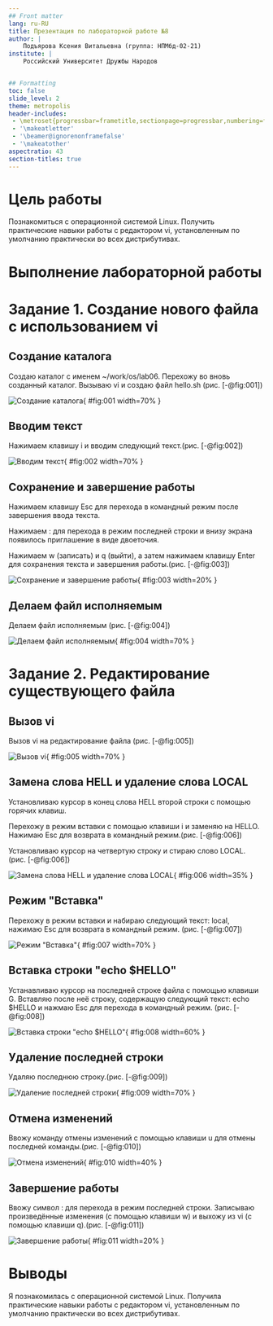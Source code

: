 ```yaml
---
## Front matter
lang: ru-RU
title: Презентация по лабораторной работе №8
author: |
	Подъярова Ксения Витальевна (группа: НПМбд-02-21)
institute: |
	Российский Университет Дружбы Народов


## Formatting
toc: false
slide_level: 2
theme: metropolis
header-includes: 
 - \metroset{progressbar=frametitle,sectionpage=progressbar,numbering=fraction}
 - '\makeatletter'
 - '\beamer@ignorenonframefalse'
 - '\makeatother'
aspectratio: 43
section-titles: true
---
```



# Цель работы

Познакомиться с операционной системой Linux. Получить практические навыки работы с редактором vi, установленным по умолчанию практически во всех дистрибутивах.

# Выполнение лабораторной работы

# Задание 1. Создание нового файла с использованием vi

## Создание каталога

Создаю каталог с именем ~/work/os/lab06. Перехожу во вновь созданный каталог. Вызываю vi и создаю файл hello.sh (рис. [-@fig:001])

![Создание каталога](image/1.png){ #fig:001 width=70% }

## Вводим текст

Нажимаем клавишу i и вводим следующий текст.(рис. [-@fig:002])

![Вводим текст](image/2.png){ #fig:002 width=70% }

## Сохранение и завершение работы

Нажимаем клавишу Esc для перехода в командный режим после завершения ввода текста. 

Нажимаем : для перехода в режим последней строки и внизу экрана появилось приглашение в виде двоеточия.

Нажимаем w (записать) и q (выйти), а затем нажимаем клавишу Enter для сохранения текста и завершения работы.(рис. [-@fig:003])

![Сохранение и завершение работы](image/3.png){ #fig:003 width=20% }

## Делаем файл исполняемым

Делаем файл исполняемым (рис. [-@fig:004])

![Делаем файл исполняемым](image/4.png){ #fig:004 width=70% }

# Задание 2. Редактирование существующего файла

## Вызов vi

Вызов vi на редактирование файла (рис. [-@fig:005])

![Вызов vi](image/5.png){ #fig:005 width=70% }

## Замена слова HELL и удаление слова LOCAL

Установливаю курсор в конец слова HELL второй строки с помощью горячих клавиш.

Перехожу в режим вставки с помощью клавиши i и заменяю на HELLO. Нажимаю Esc для возврата в командный режим.(рис. [-@fig:006])

Установливаю курсор на четвертую строку и стираю слово LOCAL. (рис. [-@fig:006])

![Замена слова HELL и удаление слова LOCAL](image/6.png){ #fig:006 width=35% }

## Режим "Вставка"

Перехожу в режим вставки и набираю следующий текст: local, нажимаю Esc для возврата в командный режим. (рис. [-@fig:007])

![Режим "Вставка"](image/7.png){ #fig:007 width=70% }

## Вставка строки "echo $HELLO"

Устанавливаю курсор на последней строке файла с помощью клавиши G. Вставляю после неё строку, содержащую следующий текст: echo $HELLO и нажмаю Esc для перехода в командный режим. (рис. [-@fig:008])

![Вставка строки "echo $HELLO"](image/8.png){ #fig:008 width=60% }

## Удаление последней строки

Удаляю последнюю строку.(рис. [-@fig:009])

![Удаление последней строки](image/7.png){ #fig:009 width=70% }

## Отмена изменений

Ввожу команду отмены изменений с помощью клавиши u для отмены последней команды.(рис. [-@fig:010])

![Отмена изменений](image/9.png){ #fig:010 width=40% }

## Завершение работы

Ввожу символ : для перехода в режим последней строки. Записываю произведённые изменения (с помощью клавиши w) и выхожу из vi (с помощью клавиши q).(рис. [-@fig:011])

![Завершение работы](image/3.png){ #fig:011 width=20% }

# Выводы

Я познакомилась с операционной системой Linux. Получила практические навыки работы с редактором vi, установленным по умолчанию практически во всех дистрибутивах.

